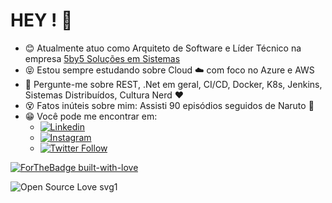# HEY ! 👋

- :blush: Atualmente atuo como Arquiteto de Software e Líder Técnico na empresa [5by5 Soluções em Sistemas](https://www.linkedin.com/company/5by5solucoesti/)
- :stuck_out_tongue_closed_eyes: Estou sempre estudando sobre Cloud :cloud: com foco no Azure e AWS
- :speech_balloon: Pergunte-me sobre REST, .Net em geral, CI/CD, Docker, K8s, Jenkins, Sistemas Distribuídos, Cultura Nerd :heart: 
- :dizzy_face: Fatos inúteis sobre mim:  Assisti 90 episódios seguidos de Naruto :eyes: 
- :grin: Você pode me encontrar em:
  - [![Linkedin](https://img.shields.io/badge/linkedin-jcmdsbr-blue)](https://www.linkedin.com/in/jcmdsbr/)
  - [![Instagram](https://img.shields.io/badge/instagram-jcmdsbr-red)](https://www.instagram.com/jcmdsbr/)
  - [![Twitter Follow](https://img.shields.io/twitter/follow/jcmdsbr?style=social)](https://www.twitter.com/jcmdsbr/)

 [![ForTheBadge built-with-love](http://ForTheBadge.com/images/badges/built-with-love.svg)](https://GitHub.com/jcmdsbr/)
 
 ![Open Source Love svg1](https://badges.frapsoft.com/os/v1/open-source.svg?v=103) 
